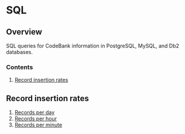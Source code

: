 # SQL

## Overview

SQL queries for CodeBank information in PostgreSQL, MySQL, and Db2 databases.

### Contents

1. [Record insertion rates](#record-insertion-rates)

## Record insertion rates

1. [Records per day](records-inserted-per-day)
1. [Records per hour](records-inserted-per-hour)
1. [Records per minute](records-inserted-per-minute)
